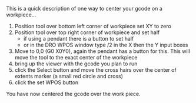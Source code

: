 This is a quick description of one way to center your gcode on a workpiece...

1. Position tool over bottom left corner of workpiece set XY to zero
2. Position tool over top right corner of workpiece and set half
     * if using a pendant there is a button to set half
     * or in the DRO WPOS window type /2 in the X then the Y input boxes
3. Move to 0,0 (G0 X0Y0), again the pendant has a button for this. This will move the tool to the exact center of the workpiece
4. bring up the viewer with the gcode you plan to run
5. click the Select button and move the cross hairs over the center of extents marker (a small red circle and cross)
6. click the set WPOS button

You have now centered the gcode over the work piece.

